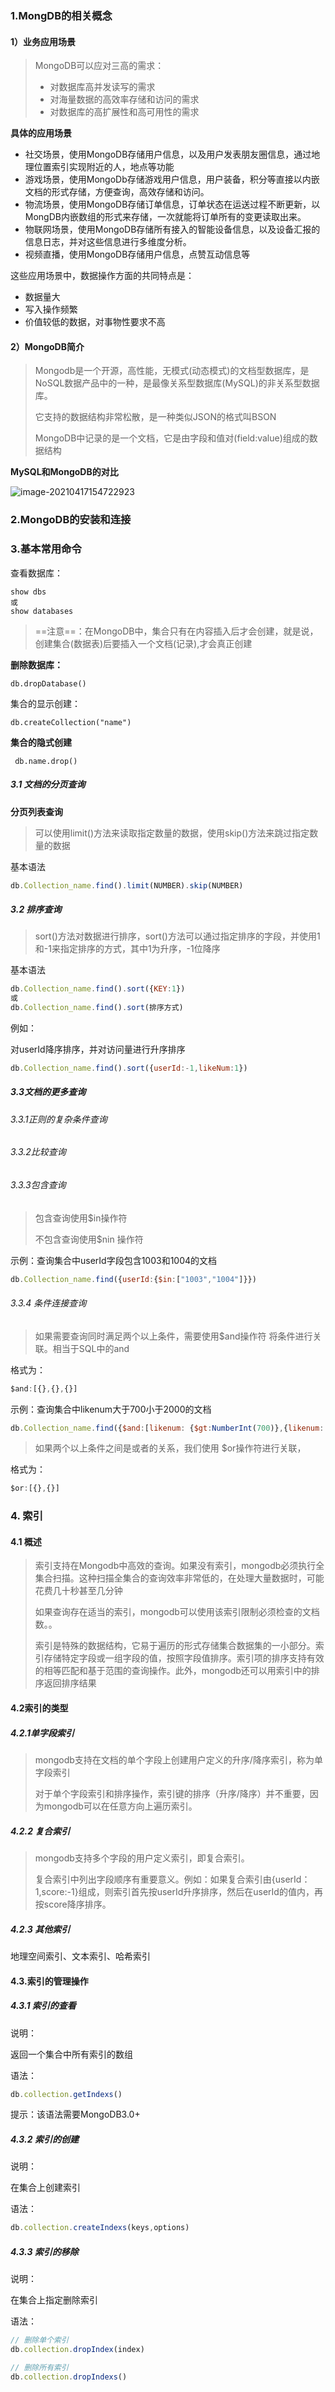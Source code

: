 ### 1.MongDB的相关概念	

#### 1）业务应用场景

>MongoDB可以应对三高的需求：
>
>- 对数据库高并发读写的需求
>- 对海量数据的高效率存储和访问的需求
>- 对数据库的高扩展性和高可用性的需求

**具体的应用场景**

- 社交场景，使用MongoDB存储用户信息，以及用户发表朋友圈信息，通过地理位置索引实现附近的人，地点等功能
- 游戏场景，使用MongoDb存储游戏用户信息，用户装备，积分等直接以内嵌文档的形式存储，方便查询，高效存储和访问。
- 物流场景，使用MongoDB存储订单信息，订单状态在运送过程不断更新，以MongDB内嵌数组的形式来存储，一次就能将订单所有的变更读取出来。
- 物联网场景，使用MongoDB存储所有接入的智能设备信息，以及设备汇报的信息日志，并对这些信息进行多维度分析。
- 视频直播，使用MongoDB存储用户信息，点赞互动信息等



这些应用场景中，数据操作方面的共同特点是：

- 数据量大
- 写入操作频繁
- 价值较低的数据，对事物性要求不高



#### 2）MongoDB简介

> Mongodb是一个开源，高性能，无模式(动态模式)的文档型数据库，是NoSQL数据产品中的一种，是最像关系型数据库(MySQL)的非关系型数据库。
>
> 它支持的数据结构非常松散，是一种类似JSON的格式叫BSON
>
> MongoDB中记录的是一个文档，它是由字段和值对(field:value)组成的数据结构

**MySQL和MongoDB的对比**

![image-20210417154722923](C:\Users\谢辉\AppData\Roaming\Typora\typora-user-images\image-20210417154722923.png)

### 2.MongoDB的安装和连接



### 3.基本常用命令

查看数据库：

```
show dbs
或
show databases
```

> ==注意==：在MongoDB中，集合只有在内容插入后才会创建，就是说，创建集合(数据表)后要插入一个文档(记录),才会真正创建

**删除数据库：**

```
db.dropDatabase()
```

集合的显示创建：

```
db.createCollection("name")
```

**集合的隐式创建**

```
 db.name.drop()
```

##### 3.1 文档的分页查询

**分页列表查询**

> 可以使用limit()方法来读取指定数量的数据，使用skip()方法来跳过指定数量的数据

基本语法

```js
db.Collection_name.find().limit(NUMBER).skip(NUMBER)
```

##### 3.2 排序查询

> sort()方法对数据进行排序，sort()方法可以通过指定排序的字段，并使用1和-1来指定排序的方式，其中1为升序，-1位降序

基本语法

```js
db.Collection_name.find().sort({KEY:1})
或
db.Collection_name.find().sort(排序方式)
```

例如：

对userId降序排序，并对访问量进行升序排序

```js
db.Collection_name.find().sort({userId:-1,likeNum:1})
```

##### 3.3文档的更多查询

###### 3.3.1正则的复杂条件查询

###### 3.3.2比较查询

###### 3.3.3包含查询

> 包含查询使用$in操作符
>
>  不包含查询使用$nin 操作符

示例：查询集合中userId字段包含1003和1004的文档

```js
db.Collection_name.find({userId:{$in:["1003","1004"]}})
```

###### 3.3.4 条件连接查询

> 如果需要查询同时满足两个以上条件，需要使用$and操作符 将条件进行关联。相当于SQL中的and

格式为：

```js
$and:[{},{},{}]
```

示例：查询集合中likenum大于700小于2000的文档

```js
db.Collection_name.find({$and:[likenum: {$gt:NumberInt(700)},{likenum: {$lt:NumberInt(2000)}]})
```

> 如果两个以上条件之间是或者的关系，我们使用 $or操作符进行关联，

格式为：

```js
$or:[{},{}]
```



### 4. 索引

#### 4.1 概述

> 索引支持在Mongodb中高效的查询。如果没有索引，mongodb必须执行全集合扫描。这种扫描全集合的查询效率非常低的，在处理大量数据时，可能花费几十秒甚至几分钟
>
> 如果查询存在适当的索引，mongodb可以使用该索引限制必须检查的文档数。。
>
> 索引是特殊的数据结构，它易于遍历的形式存储集合数据集的一小部分。索引存储特定字段或一组字段的值，按照字段值排序。索引项的排序支持有效的相等匹配和基于范围的查询操作。此外，mongodb还可以用索引中的排序返回排序结果



#### 4.2索引的类型

##### 4.2.1单字段索引

> mongodb支持在文档的单个字段上创建用户定义的升序/降序索引，称为单字段索引
>
> 对于单个字段索引和排序操作，索引键的排序（升序/降序）并不重要，因为mongodb可以在任意方向上遍历索引。

##### 4.2.2 复合索引

> mongodb支持多个字段的用户定义索引，即复合索引。
>
> 复合索引中列出字段顺序有重要意义。例如：如果复合索引由{userId：1,score:-1}组成，则索引首先按userId升序排序，然后在userId的值内，再按score降序排序。

##### 4.2.3 其他索引

地理空间索引、文本索引、哈希索引

#### 4.3.索引的管理操作

##### 4.3.1 索引的查看

说明：

返回一个集合中所有索引的数组

语法：

```js
db.collection.getIndexs()
```

提示：该语法需要MongoDB3.0+

##### 4.3.2 索引的创建

说明：

在集合上创建索引

语法：

```js
db.collection.createIndexs(keys,options)
```



##### 4.3.3 索引的移除

说明：

在集合上指定删除索引

语法：

```js
// 删除单个索引
db.collection.dropIndex(index)

// 删除所有索引
db.collection.dropIndexs()
```


